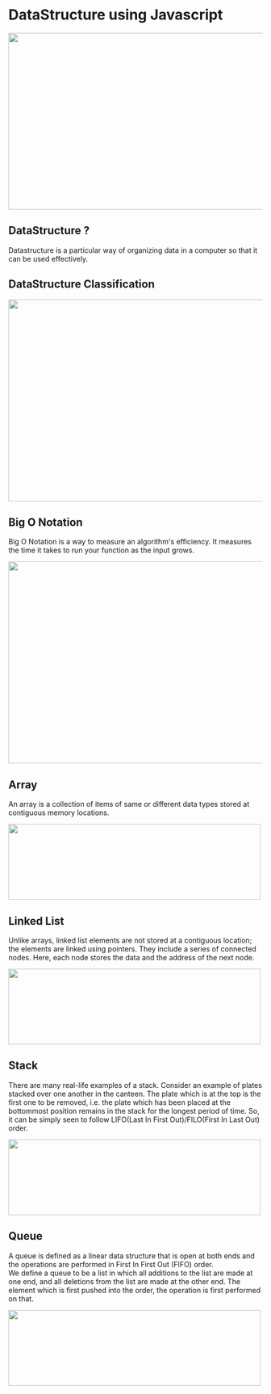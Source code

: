 # DataStructure using Javascript

<img src="https://previews.123rf.com/images/radiantskies/radiantskies1210/radiantskies121000568/16048662-abstract-word-cloud-for-data-structure-with-related-tags-and-terms.jpg" height="350" width="1000">

## DataStructure ?

Datastructure is a particular way of organizing data in a computer so that it can be used effectively.

## DataStructure Classification


<img src="https://i0.wp.com/geekspartner.com/wp-content/uploads/2020/12/Classification-of-data-structure.png?resize=843%2C452&ssl=1" height="400" width="600">


## Big O Notation
Big O Notation is a way to measure an algorithm's efficiency. It measures the time it takes to run your function as the input grows. 

<img src="https://www.danielleskosky.com/wp-content/uploads/media-uploads/bigO/complexity-chart.png" height="400" width="600" >


## Array
An array is a collection of items of same or different data types stored at contiguous memory locations. 

<img src="https://media.geeksforgeeks.org/wp-content/uploads/array-2.png" height="150" width="500">

## Linked List
 Unlike arrays, linked list elements are not stored at a contiguous location; the elements are linked using pointers. They include a series of connected nodes. Here, each node stores the data and the address of the next node.

<img src="https://media.geeksforgeeks.org/wp-content/cdn-uploads/gq/2013/03/Linkedlist.png" height="150" width="500">

## Stack
There are many real-life examples of a stack. Consider an example of plates stacked over one another in the canteen. The plate which is at the top is the first one to be removed, i.e. the plate which has been placed at the bottommost position remains in the stack for the longest period of time. So, it can be simply seen to follow LIFO(Last In First Out)/FILO(First In Last Out) order.

<img src="https://media.geeksforgeeks.org/wp-content/cdn-uploads/gq/2013/03/stack.png" height="150" width="500">

## Queue

A queue is defined as a linear data structure that is open at both ends and the operations are performed in First In First Out (FIFO) order.<br>
We define a queue to be a list in which all additions to the list are made at one end, and all deletions from the list are made at the other end.  The element which is first pushed into the order, the operation is first performed on that.

<img src="https://media.geeksforgeeks.org/wp-content/uploads/20220816162225/Queue.png" height="150" width="500">

